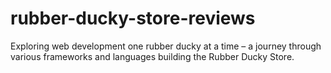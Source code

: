 # rubber-ducky-store-reviews
Exploring web development one rubber ducky at a time – a journey through various frameworks and languages building the Rubber Ducky Store.
